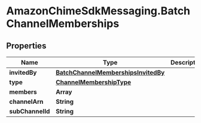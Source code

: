 # AmazonChimeSdkMessaging.BatchChannelMemberships

## Properties

Name | Type | Description | Notes
------------ | ------------- | ------------- | -------------
**invitedBy** | [**BatchChannelMembershipsInvitedBy**](BatchChannelMembershipsInvitedBy.md) |  | [optional] 
**type** | [**ChannelMembershipType**](ChannelMembershipType.md) |  | [optional] 
**members** | **Array** |  | [optional] 
**channelArn** | **String** |  | [optional] 
**subChannelId** | **String** |  | [optional] 


